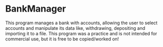 # BankManager
This program manages a bank with accounts, allowing the user to select accounts and manipulate its data like, withdrawing, depositing and importing it to a file. This program was a practice and is not intended for commercial use, but it is free to be copied/worked on!
